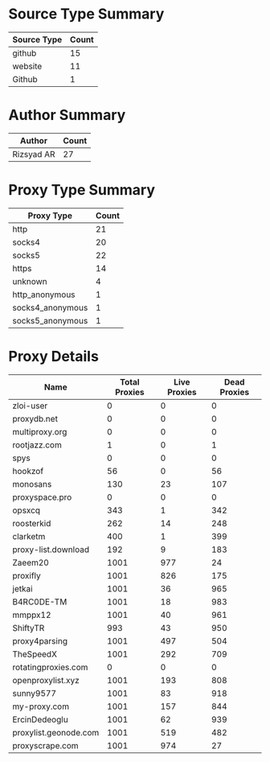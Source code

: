 # Source Type Summary

| Source Type | Count |
|-------------|-------|
| github | 15 |
| website | 11 |
| Github | 1 |


# Author Summary

| Author | Count |
|--------|-------|
| Rizsyad AR | 27 |


# Proxy Type Summary

| Proxy Type | Count |
|------------|-------|
| http | 21 |
| socks4 | 20 |
| socks5 | 22 |
| https | 14 |
| unknown | 4 |
| http_anonymous | 1 |
| socks4_anonymous | 1 |
| socks5_anonymous | 1 |


# Proxy Details

| Name | Total Proxies | Live Proxies | Dead Proxies |
|------|---------------|--------------|---------------|
| zloi-user | 0 | 0 | 0 |
| proxydb.net | 0 | 0 | 0 |
| multiproxy.org | 0 | 0 | 0 |
| rootjazz.com | 1 | 0 | 1 |
| spys | 0 | 0 | 0 |
| hookzof | 56 | 0 | 56 |
| monosans | 130 | 23 | 107 |
| proxyspace.pro | 0 | 0 | 0 |
| opsxcq | 343 | 1 | 342 |
| roosterkid | 262 | 14 | 248 |
| clarketm | 400 | 1 | 399 |
| proxy-list.download | 192 | 9 | 183 |
| Zaeem20 | 1001 | 977 | 24 |
| proxifly | 1001 | 826 | 175 |
| jetkai | 1001 | 36 | 965 |
| B4RC0DE-TM | 1001 | 18 | 983 |
| mmppx12 | 1001 | 40 | 961 |
| ShiftyTR | 993 | 43 | 950 |
| proxy4parsing | 1001 | 497 | 504 |
| TheSpeedX | 1001 | 292 | 709 |
| rotatingproxies.com | 0 | 0 | 0 |
| openproxylist.xyz | 1001 | 193 | 808 |
| sunny9577 | 1001 | 83 | 918 |
| my-proxy.com | 1001 | 157 | 844 |
| ErcinDedeoglu | 1001 | 62 | 939 |
| proxylist.geonode.com | 1001 | 519 | 482 |
| proxyscrape.com | 1001 | 974 | 27 |
